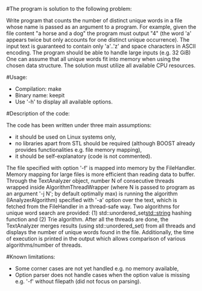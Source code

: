 #The program is solution to the following problem:

Write program that counts the number of distinct unique words in a file whose name is passed as an argument to a program.
For example, given the file content "a horse and a dog" the program must output "4" (the word 'a' appears twice but only accounts for one distinct unique occurrence).
The input text is guaranteed to contain only 'a'..'z' and space characters in ASCII encoding.
The program should be able to handle large inputs (e.g. 32 GiB)
One can assume that all unique words fit into memory when using the chosen data structure.
The solution must utilize all available CPU resources.

#Usage:
- Compilation: make
- Binary name: keepit
- Use '-h' to display all available options.     

#Description of the code:

The code has been written under three main assumptions:
- it should be used on Linux systems only,
- no libraries apart from STL should be required (although BOOST already provides functionalities e.g. file memory mapping),
- it should be self-explanatory (code is not commented).

The file specified with option '-f' is mapped into memory by the FileHandler. Memory mapping for large files is more efficient than reading data to buffer.
Through the TextAnalyzer object, number N of consecutive threads wrapped inside AlgorithmThreadWrapper (where N is passed to program as an argument '-j N'; by default optimally max) is running the algorithm (IAnalyzerAlgorithm) specified with '-a' option over the text, which is fetched from the FileHandler in a thread-safe way.
Two algorithms for unique word search are provided: (1) std::unordered_set<std::string> hashing function and (2) Trie algorithm.
After all the threads are done, the TextAnalyzer merges results (using std::unordered_set) from all threads and displays the number of unique words found in the file. Additionally, the time of execution is printed in the output which allows comparison of various algorithms/number of threads.  

#Known limitations:

- Some corner cases are not yet handled e.g. no memory available,
- Option parser does not handle cases when the option value is missing e.g. '-f' without filepath (did not focus on parsing).